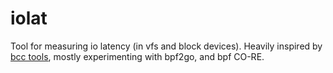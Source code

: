 # iolat
Tool for measuring io latency (in vfs and block devices). Heavily inspired by [bcc tools](https://github.com/iovisor/bcc), mostly experimenting with bpf2go, and bpf CO-RE.
